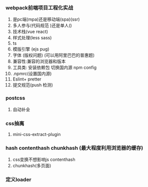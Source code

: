 ### webpack前端项目工程化实战
1. 是pc端(mpa)还是移动端(spa)(ssr)
2. 多人参与(代码规范 )还是单人()
3. 技术栈(vue react)
4. 样式处理(less sass)
5. ts 
6. 模版引擎 (ejs pug)
7. 字体 (版权问题) (可以用阿里巴巴的普惠题)
8. 兼容性:兼容的浏览器和版本
9. 工具类: 安装依赖包 切换国内源  npm config
10. .npmrc(设置国内源)
11. Eslint+ pretter
12. 提交规范(push 检测)


### postcss
1. 自动补全

### css抽离 
1. mini-css-extract-plugin

### hash contenthash chunkhash (最大程度利用浏览器的缓存) 
1. css变换不想影响js contenthash
2. chunkhash(多页面)


### 定义loader